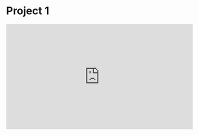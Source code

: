 # Project 1

<div style="padding:56.25% 0 0 0;position:relative;"><iframe src="https://player.vimeo.com/video/1016843346?h=223e0d61e1&amp;badge=0&amp;autopause=0&amp;player_id=0&amp;app_id=58479" frameborder="0" allow="autoplay; fullscreen; picture-in-picture; clipboard-write" style="position:absolute;top:0;left:0;width:100%;height:100%;" title="VALENTINES | Short film"></iframe></div><script src="https://player.vimeo.com/api/player.js"></script>